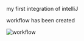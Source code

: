 my first integration of intelliJ

workflow has been created

![workflow](https://github.com/jimmy1234jt/sem/actions/workflows/blank.yml/badge.svg)